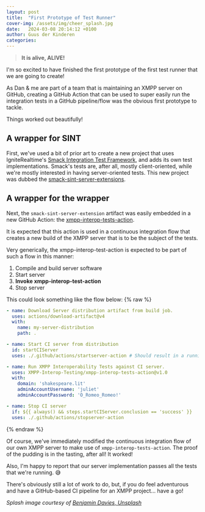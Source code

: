 ```yaml
---
layout: post
title:  "First Prototype of Test Runner"
cover-img: /assets/img/cheer_splash.jpg
date:   2024-03-08 20:14:12 +0100
author: Guus der Kinderen
categories: 
---
```


> **It is alive, ALIVE!**

I'm so excited to have finished the first prototype of the first test runner that we are going to create!

As Dan & me are part of a team that is maintaining an XMPP server on GitHub, creating a GitHub Action that can be used
to super easily run the integration tests in a GitHub pipeline/flow was the obvious first prototype to tackle.

Things worked out beautifully!

## A wrapper for SINT
First, we've used a bit of prior art to create a new project that uses IgniteRealtime's [Smack Integration Test Framework](https://download.igniterealtime.org/smack/dailybuilds/sinttest-javadoc/org/igniterealtime/smack/inttest/package-summary.html),
and adds its own test implementations. Smack's tests are, after all, mostly client-oriented, while we're mostly interested
in having server-oriented tests. This new project was dubbed the [smack-sint-server-extensions](https://github.com/XMPP-Interop-Testing/smack-sint-server-extensions).

## A wrapper for the wrapper
Next, the `smack-sint-server-extension` artifact was easily embedded in a new GitHub Action: the [xmpp-interop-tests-action](https://github.com/XMPP-Interop-Testing/xmpp-interop-tests-action).

It is expected that this action is used in a continuous integration flow that creates a new build of the XMPP server
that is to be the subject of the tests.

Very generically, the xmpp-interop-test-action is expected to be part of such a flow in this manner:
1. Compile and build server software
2. Start server
3. **Invoke xmpp-interop-test-action**
4. Stop server

This could look something like the flow below:
{% raw  %}
```yaml
- name: Download Server distribution artifact from build job.
  uses: actions/download-artifact@v4
  with:
    name: my-server-distribution
    path: .

- name: Start CI server from distribution
  id: startCIServer
  uses: ./.github/actions/startserver-action # Should result in a running server.

- name: Run XMPP Interoperability Tests against CI server.
  uses: XMPP-Interop-Testing/xmpp-interop-tests-action@v1.0
  with:
    domain: 'shakespeare.lit'
    adminAccountUsername: 'juliet'
    adminAccountPassword: 'O_Romeo_Romeo!'

- name: Stop CI server
  if: ${{ always() && steps.startCIServer.conclusion == 'success' }}
  uses: ./.github/actions/stopserver-action
```
{% endraw  %}

Of course, we've immediately modified the continuous integration flow of our own XMPP server to make use of
`xmpp-interop-tests-action`. The proof of the pudding is in the tasting, after all! It worked!

Also, I'm happy to report that our server implementation passes all the tests that we're running. 😅

There's obviously still a lot of work to do, but, if you do feel adventurous and have a GitHub-based CI pipeline for an
XMPP project... have a go!

_Splash image courtesy of [Benjamin Davies, Unsplash](https://unsplash.com/photos/silhouette-of-man-standing-on-high-ground-under-red-and-blue-skies-FiZTaNTj2Ak?utm_content=creditCopyText&utm_medium=referral&utm_source=unsplash)_
  